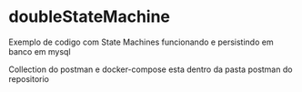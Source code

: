 # doubleStateMachine

Exemplo de codigo com State Machines funcionando e persistindo em banco em mysql

Collection do postman e docker-compose esta dentro da pasta postman do repositorio


